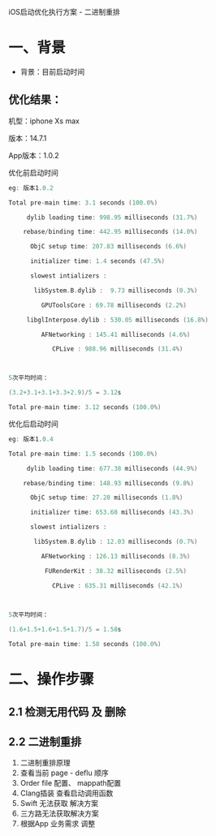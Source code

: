 iOS启动优化执行方案 - 二进制重排

# 一、背景

- 背景：目前启动时间

## 优化结果：

机型：iphone Xs max   

版本：14.7.1

App版本：1.0.2

优化前启动时间

```Objective-C
eg: 版本1.0.2

Total pre-main time: 3.1 seconds (100.0%)

     dylib loading time: 998.95 milliseconds (31.7%)

    rebase/binding time: 442.95 milliseconds (14.0%)

      ObjC setup time: 207.83 milliseconds (6.6%)

      initializer time: 1.4 seconds (47.5%)

      slowest intializers :

       libSystem.B.dylib :  9.73 milliseconds (0.3%)

         GPUToolsCore : 69.78 milliseconds (2.2%)

     libglInterpose.dylib : 530.05 milliseconds (16.8%)

         AFNetworking : 145.41 milliseconds (4.6%)

            CPLive : 988.96 milliseconds (31.4%)



5次平均时间：

(3.2+3.1+3.1+3.3+2.9)/5 = 3.12s

Total pre-main time: 3.12 seconds (100.0%)     
```



优化后启动时间

```Objective-C
eg: 版本1.0.4

Total pre-main time: 1.5 seconds (100.0%)

     dylib loading time: 677.38 milliseconds (44.9%)

    rebase/binding time: 148.93 milliseconds (9.8%)

      ObjC setup time: 27.28 milliseconds (1.8%)

      initializer time: 653.68 milliseconds (43.3%)

      slowest intializers :

       libSystem.B.dylib : 12.03 milliseconds (0.7%)

         AFNetworking : 126.13 milliseconds (8.3%)

          FURenderKit : 38.32 milliseconds (2.5%)

            CPLive : 635.31 milliseconds (42.1%)

            

5次平均时间：

(1.6+1.5+1.6+1.5+1.7)/5 = 1.58s

Total pre-main time: 1.58 seconds (100.0%)
```



# 二、操作步骤

## 2.1 检测无用代码 及 删除

## 2.2 二进制重排

1. 二进制重排原理
2. 查看当前  page - deflu 顺序
3. Order file 配置、  mappath配置
4. Clang插装  查看启动调用函数
5. Swift 无法获取 解决方案
6. 三方路无法获取解决方案
7. 根据App 业务需求 调整

### 
